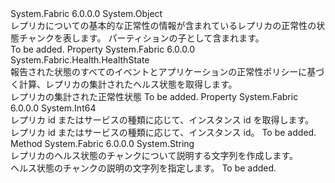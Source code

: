 <Type Name="ReplicaHealthStateChunk" FullName="System.Fabric.Health.ReplicaHealthStateChunk">
  <TypeSignature Language="C#" Value="public sealed class ReplicaHealthStateChunk" />
  <TypeSignature Language="ILAsm" Value=".class public auto ansi sealed beforefieldinit ReplicaHealthStateChunk extends System.Object" />
  <TypeSignature Language="DocId" Value="T:System.Fabric.Health.ReplicaHealthStateChunk" />
  <TypeSignature Language="VB.NET" Value="Public NotInheritable Class ReplicaHealthStateChunk" />
  <TypeSignature Language="F#" Value="type ReplicaHealthStateChunk = class" />
  <AssemblyInfo>
    <AssemblyName>System.Fabric</AssemblyName>
    <AssemblyVersion>6.0.0.0</AssemblyVersion>
  </AssemblyInfo>
  <Base>
    <BaseTypeName>System.Object</BaseTypeName>
  </Base>
  <Interfaces />
  <Docs>
    <summary>
            レプリカについての基本的な正常性の情報が含まれているレプリカの正常性の状態チャンクを表します。
            パーティションの子として含まれます。
            </summary>
    <remarks>To be added.</remarks>
  </Docs>
  <Members>
    <Member MemberName="HealthState">
      <MemberSignature Language="C#" Value="public System.Fabric.Health.HealthState HealthState { get; }" />
      <MemberSignature Language="ILAsm" Value=".property instance valuetype System.Fabric.Health.HealthState HealthState" />
      <MemberSignature Language="DocId" Value="P:System.Fabric.Health.ReplicaHealthStateChunk.HealthState" />
      <MemberSignature Language="VB.NET" Value="Public ReadOnly Property HealthState As HealthState" />
      <MemberSignature Language="F#" Value="member this.HealthState : System.Fabric.Health.HealthState" Usage="System.Fabric.Health.ReplicaHealthStateChunk.HealthState" />
      <MemberType>Property</MemberType>
      <AssemblyInfo>
        <AssemblyName>System.Fabric</AssemblyName>
        <AssemblyVersion>6.0.0.0</AssemblyVersion>
      </AssemblyInfo>
      <ReturnValue>
        <ReturnType>System.Fabric.Health.HealthState</ReturnType>
      </ReturnValue>
      <Docs>
        <summary>
            報告された状態のすべてのイベントとアプリケーションの正常性ポリシーに基づく計算、レプリカの集計されたヘルス状態を取得します。
            </summary>
        <value>レプリカの集計された正常性状態</value>
        <remarks>To be added.</remarks>
      </Docs>
    </Member>
    <Member MemberName="ReplicaOrInstanceId">
      <MemberSignature Language="C#" Value="public long ReplicaOrInstanceId { get; }" />
      <MemberSignature Language="ILAsm" Value=".property instance int64 ReplicaOrInstanceId" />
      <MemberSignature Language="DocId" Value="P:System.Fabric.Health.ReplicaHealthStateChunk.ReplicaOrInstanceId" />
      <MemberSignature Language="VB.NET" Value="Public ReadOnly Property ReplicaOrInstanceId As Long" />
      <MemberSignature Language="F#" Value="member this.ReplicaOrInstanceId : int64" Usage="System.Fabric.Health.ReplicaHealthStateChunk.ReplicaOrInstanceId" />
      <MemberType>Property</MemberType>
      <AssemblyInfo>
        <AssemblyName>System.Fabric</AssemblyName>
        <AssemblyVersion>6.0.0.0</AssemblyVersion>
      </AssemblyInfo>
      <ReturnValue>
        <ReturnType>System.Int64</ReturnType>
      </ReturnValue>
      <Docs>
        <summary>
            レプリカ id またはサービスの種類に応じて、インスタンス id を取得します。
            </summary>
        <value>レプリカ id またはサービスの種類に応じて、インスタンス id。</value>
        <remarks>To be added.</remarks>
      </Docs>
    </Member>
    <Member MemberName="ToString">
      <MemberSignature Language="C#" Value="public override string ToString ();" />
      <MemberSignature Language="ILAsm" Value=".method public hidebysig virtual instance string ToString() cil managed" />
      <MemberSignature Language="DocId" Value="M:System.Fabric.Health.ReplicaHealthStateChunk.ToString" />
      <MemberSignature Language="VB.NET" Value="Public Overrides Function ToString () As String" />
      <MemberSignature Language="F#" Value="override this.ToString : unit -&gt; string" Usage="replicaHealthStateChunk.ToString " />
      <MemberType>Method</MemberType>
      <AssemblyInfo>
        <AssemblyName>System.Fabric</AssemblyName>
        <AssemblyVersion>6.0.0.0</AssemblyVersion>
      </AssemblyInfo>
      <ReturnValue>
        <ReturnType>System.String</ReturnType>
      </ReturnValue>
      <Parameters />
      <Docs>
        <summary>
            レプリカのヘルス状態のチャンクについて説明する文字列を作成します。
            </summary>
        <returns>ヘルス状態のチャンクの説明の文字列を指定します。</returns>
        <remarks>To be added.</remarks>
      </Docs>
    </Member>
  </Members>
</Type>